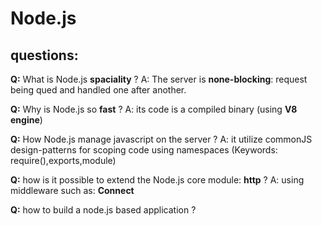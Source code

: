 Node.js
====

questions:
----
  **Q:**  What is Node.js **spaciality** ?
  A:  The server is **none-blocking**: request being qued and handled one after another.

  **Q:**  Why is Node.js so **fast** ?
  A:  its code is a compiled binary (using **V8 engine**) 

  **Q:**  How Node.js manage javascript on the server ?
  A:  it utilize commonJS design-patterns for scoping code using namespaces (Keywords: require(),exports,module)

  **Q:**  how is it possible to extend the Node.js core module: **http** ?
  A:  using middleware such as: **Connect**

  **Q:** how to build a node.js based application ?
 
